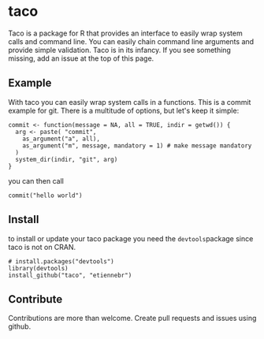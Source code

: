 taco
====

Taco is a package for R that provides an interface to easily wrap system calls 
and command line. You can easily chain command line arguments and provide simple 
validation. Taco is in its infancy. If you see something missing, add an issue 
at the top of this page.

## Example
With taco you can easily wrap system calls in a functions. This is a commit 
example for git. There is a multitude of options, but let's keep it simple:

    commit <- function(message = NA, all = TRUE, indir = getwd()) {
      arg <- paste( "commit",
        as_argument("a", all), 
        as_argument("m", message, mandatory = 1) # make message mandatory
      )
      system_dir(indir, "git", arg)
    }
  
you can then call 

    commit("hello world")
  
## Install
to install or update your taco package you need the `devtools`package since 
taco is not on CRAN.

    # install.packages("devtools")
    library(devtools)
    install_github("taco", "etiennebr")


## Contribute
Contributions are more than welcome. Create pull requests and issues using 
github.
